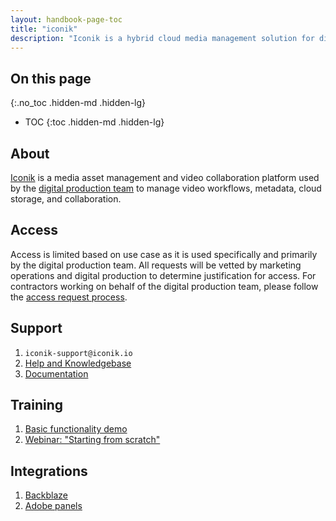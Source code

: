 ```yaml
---
layout: handbook-page-toc
title: "iconik"
description: "Iconik is a hybrid cloud media management solution for digital production workflows."
---
```


## On this page
{:.no_toc .hidden-md .hidden-lg}

- TOC
{:toc .hidden-md .hidden-lg}

## About

[Iconik](https://iconik.io/) is a media asset management and video collaboration platform used by the [digital production team](https://about.gitlab.com/handbook/marketing/brand-and-product-marketing/content/digital-production/) to manage video workflows, metadata, cloud storage, and collaboration.

## Access

Access is limited based on use case as it is used specifically and primarily by the digital production team. All requests will be vetted by marketing operations and digital production to determine justification for access. For contractors working on behalf of the digital production team, please follow the [access request process](https://about.gitlab.com/handbook/business-technology/team-member-enablement/onboarding-access-requests/access-requests/). 

## Support

1. `iconik-support@iconik.io`
1. [Help and Knowledgebase](https://app.iconik.io/help/)
1. [Documentation](https://app.iconik.io/docs/)

## Training

1. [Basic functionality demo](https://www.youtube.com/watch?v=BfglykpTm6Q)
1. [Webinar: "Starting from scratch"](https://www.youtube.com/watch?v=UFSXdHSyF7M)

## Integrations

1. [Backblaze](/handbook/marketing/marketing-operations/backblaze)
1. [Adobe panels](https://exchange.adobe.com/creativecloud.details.100304.html)
